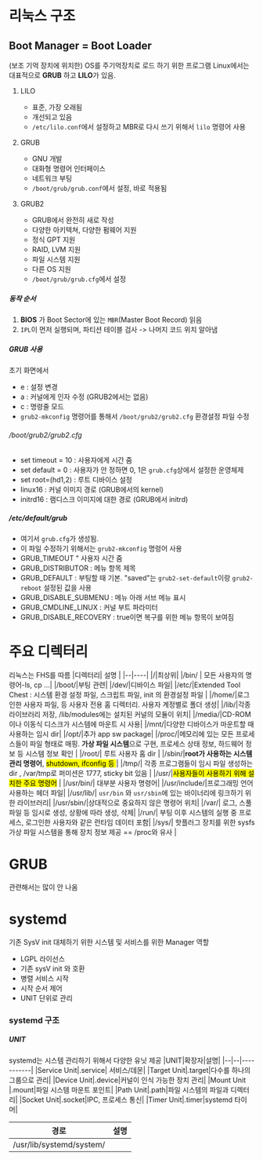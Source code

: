 # 리눅스 구조

## Boot Manager = Boot Loader

(보조 기억 장치에 위치한) OS를 주기억장치로 로드 하기 위한 프로그램
Linux에서는 대표적으로 **GRUB** 하고 **LILO**가 있음. 

1. LILO
   - 표준, 가장 오래됨
   - 개선되고 있음
   - `/etc/lilo.conf`에서 설정하고 MBR로 다시 쓰기 위해서 `lilo` 명령어 사용
  
2. GRUB
   - GNU 개발
   - 대화형 명령어 인터페이스
   - 네트워크 부팅
   - `/boot/grub/grub.conf`에서 설정, 바로 적용됨

3. GRUB2
   - GRUB에서 완전히 새로 작성
   - 다양한 아키텍쳐, 다양한 펌웨어 지원
   - 정식 GPT 지원
   - RAID, LVM 지원
   - 파일 시스템 지원
   - 다른 OS 지원
   - `/boot/grub/grub.cfg`에서 설정
  

##### 동작 순서
1. **BIOS** 가 Boot Sector에 있는 `MBR`(Master Boot Record) 읽음
2. `IPL`이 먼저 실행되며, 파티션 테이블 검사 -> 나머지 코드 위치 알아냄

##### GRUB 사용

초기 화면에서 
- e : 설정 변경
- a : 커널에게 인자 수정 (GRUB2에서는 없음)
- c : 명령줄 모드
- `grub2-mkconfig` 명령어를 통해서 `/boot/grub2/grub2.cfg` 환경설정 파일 수정

###### /boot/grub2/grub2.cfg
- set timeout = 10 : 사용자에게 시간 줌
- set default = 0 : 사용자가 안 정하면 0, 1은 `grub.cfg`상에서 설정한 운영체제
- set root=(hd1,2) : 루트 디바이스 설정
- linux16 : 커널 이미지 경로 (GRUB에서의 kernel)
- initrd16 : 램디스크 이미지에 대한 경로 (GRUB에서 initrd)

##### /etc/default/grub
- 여기서 `grub.cfg`가 생성됨.
- 이 파일 수정하기 위해서는 `grub2-mkconfig` 명령어 사용
- GRUB_TIMEOUT " 사용자 시간 줌
- GRUB_DISTRIBUTOR : 메뉴 항목 제목
- GRUB_DEFAULT : 부팅할 때 기본. "saved"는 `grub2-set-default`이랑 `grub2-reboot` 설정된 값을 사용
- GRUB_DISABLE_SUBMENU : 메뉴 아래 서브 메뉴 표시
- GRUB_CMDLINE_LINUX : 커널 부트 파라미터
- GRUB_DISABLE_RECOVERY : true이면 복구를 위한 메뉴 항목이 보여짐



# 주요 디렉터리
리눅스는 FHS를 따름
|디렉터리| 설명 | 
|--|----|
|/|최상위|
|/bin/ | 모든 사용자의 명령어-ls, cp ...|
|/boot/|부팅 관련|
|/dev/|디바이스 파일|
|/etc/|Extended Tool Chest : 시스템 환경 설정 파일, 스크립트 파일, init 의 환경설정 파일 |
|/home/|로그인한 사용자 파일, 등 사용자 전용 홈 디렉터리. 사용자 계정별로 폴더 생성|
|/lib/|각종 라이브러리 저장, /lib/modules에는 설치된 커널의 모듈이 위치|
|/media/|CD-ROM 이나 이동식 디스크가 시스템에 마운트 시 사용|
|/mnt/|다양한 디바이스가 마운트할 때 사용하는 임시 dir|
|/opt/|추가 app sw package|
|/proc/|메모리에 있는 모든 프로세스들이 파일 형태로 매핑. **가상 파일 시스템**으로 구현, 프로세스 상태 정보, 하드웨어 정보 등 시스템 정보 확인 |
|/root/| 루트 사용자 홈 dir |
|/sbin/|**root가 사용하는 시스템 관리 명령어**, <mark>shutdown, ifconfig 등 </mark>|
|/tmp/| 각종 프로그램들이 임시 파일 생성하는 dir , /var/tmp로 퍼미션은 1777, sticky bit 있음 |
|/usr/|<mark>사용자들이 사용하기 위해 설치한 주요 명령어</mark> |
|/usr/bin/| 대부분 사용자 명령어|
|/usr/include/|프로그래밍 언어 사용하는 헤더 파일|
|/usr/lib/| `usr/bin` 와 `usr/sbin`에 있는 바이너리에 링크하기 위한 라이브러리|
|/usr/sbin/|상대적으로 중요하지 않은 명령어 위치|
|/var/| 로그, 스풀 파일 등 임시로 생성, 상황에 따라 생성, 삭제|
|/run/| 부팅 이후 시스템의 실행 중 프로세스, 로그인한 사용자와 같은 런타임 데이터 포함|
|/sys/| 핫플러그 장치를 위한 sysfs 가상 파일 시스템을 통해 장치 정보 제공  == /proc와 유사 |

# GRUB
관련해서는 많이 안 나옴

# systemd

기존 SysV init 대체하기 위한 시스템 및 서비스를 위한 Manager 역할
- LGPL 라이선스
- 기존 sysV init 와 호환
- 병렬 서비스 시작
- 시작 순서 제어
- UNIT 단위로 관리

### systemd 구조

##### UNIT
systemd는 시스템 관리하기 위해서 다양한 유닛 제공
|UNIT|확장자|설명|
|--|--|-----------|
|Service Unit|.service| 서비스/데몬|
|Target Unit|.target|다수를 하나의 그룹으로 관리|
|Device Unit|.device|커널이 인식 가능한 장치 관리|
|Mount Unit |.mount|파일 시스템 마운트 포인트|
|Path Unit|.path|파일 시스템의 파일과 디렉터리|
|Socket Unit|.socket|IPC, 프로세스 통신|
|Timer Unit|.timer|systemd 타이머|

|경로| 설명 |
|--- |--------|
|/usr/lib/systemd/system/
